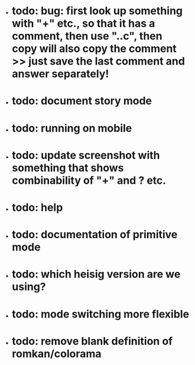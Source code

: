 - # todo: bug: first look up something with "+" etc., so that it has a comment, then use "..c", then copy will also copy the comment >> just save the last comment and answer separately!
- # todo: document story mode
- # todo: running on mobile
- # todo: update screenshot with something that shows combinability of "+" and ? etc.
- # todo: help
- # todo: documentation of primitive mode
- # todo: which heisig version are we using?
- # todo: mode switching more flexible
- # todo: remove blank definition of romkan/colorama

